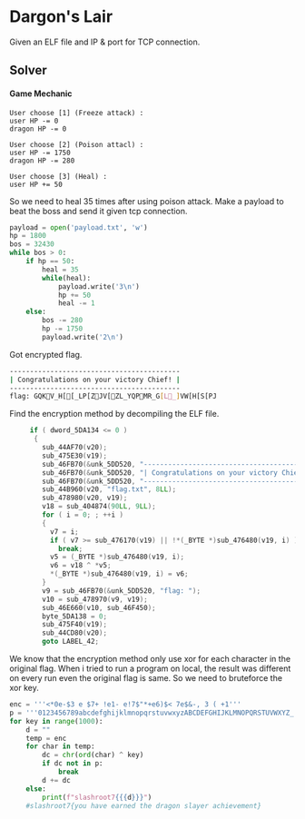 # Dargon's Lair
Given an ELF file and IP & port for TCP connection.

## Solver
#### Game Mechanic
```
User choose [1] (Freeze attack) : 
user HP -= 0
dragon HP -= 0

User choose [2] (Poison attacl) :
user HP -= 1750
dragon HP -= 280

User choose [3] (Heal) :
user HP += 50

```
So we need to heal 35 times after using poison attack. Make a payload to beat the boss and send it given tcp connection.
```py
payload = open('payload.txt', 'w')
hp = 1800
bos = 32430
while bos > 0:
    if hp == 50:
        heal = 35
        while(heal):
            payload.write('3\n')
            hp += 50
            heal -= 1
    else:
        bos -= 280
        hp -= 1750
        payload.write('2\n')
```
Got encrypted flag.
```bash
------------------------------------------
| Congratulations on your victory Chief! |
------------------------------------------
flag: GQKV_H[[_LP[ZJV[ZL_YQPMR_G[L_]VW[H[S[PJ
```
Find the encryption method by decompiling the ELF file.
```c
     if ( dword_5DA134 <= 0 )
      {
        sub_44AF70(v20);
        sub_475E30(v19);
        sub_46FB70(&unk_5DD520, "------------------------------------------\n");
        sub_46FB70(&unk_5DD520, "| Congratulations on your victory Chief! |\n");
        sub_46FB70(&unk_5DD520, "------------------------------------------\n");
        sub_44B960(v20, "flag.txt", 8LL);
        sub_478980(v20, v19);
        v18 = sub_404874(90LL, 9LL);
        for ( i = 0; ; ++i )
        {
          v7 = i;
          if ( v7 >= sub_476170(v19) || !*(_BYTE *)sub_476480(v19, i) )
            break;
          v5 = (_BYTE *)sub_476480(v19, i);
          v6 = v18 ^ *v5;
          *(_BYTE *)sub_476480(v19, i) = v6;
        }
        v9 = sub_46FB70(&unk_5DD520, "flag: ");
        v10 = sub_478970(v9, v19);
        sub_46E660(v10, sub_46F450);
        byte_5DA138 = 0;
        sub_475F40(v19);
        sub_44CD80(v20);
        goto LABEL_42;
```
We know that the encryption method only use xor for each character in the original flag. When i tried to run a program on local, the result was different on every run even the original flag is same. So we need to bruteforce the xor key.
```py
enc = '''<*0e-$3 e $7+ !e1- e!7$"*+e6)$< 7e$&-, 3 ( +1'''
p = '''0123456789abcdefghijklmnopqrstuvwxyzABCDEFGHIJKLMNOPQRSTUVWXYZ_'''
for key in range(1000):
    d = ""
    temp = enc
    for char in temp:
        dc = chr(ord(char) ^ key)
        if dc not in p:
            break
        d += dc
    else:
        print(f"slashroot7{{{d}}}")
    #slashroot7{you have earned the dragon slayer achievement}
```
